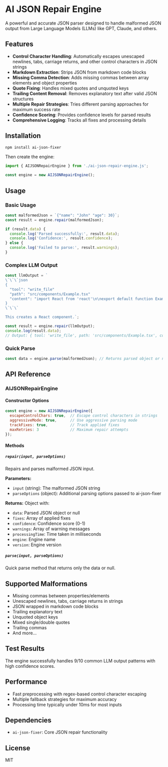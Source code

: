 # AI JSON Repair Engine

A powerful and accurate JSON parser designed to handle malformed JSON output from Large Language Models (LLMs) like GPT, Claude, and others.

## Features

- **Control Character Handling**: Automatically escapes unescaped newlines, tabs, carriage returns, and other control characters in JSON strings
- **Markdown Extraction**: Strips JSON from markdown code blocks
- **Missing Comma Detection**: Adds missing commas between array elements and object properties
- **Quote Fixing**: Handles mixed quotes and unquoted keys
- **Trailing Content Removal**: Removes explanatory text after valid JSON structures
- **Multiple Repair Strategies**: Tries different parsing approaches for maximum success rate
- **Confidence Scoring**: Provides confidence levels for parsed results
- **Comprehensive Logging**: Tracks all fixes and processing details

## Installation

```bash
npm install ai-json-fixer
```

Then create the engine:

```javascript
import { AIJSONRepairEngine } from './ai-json-repair-engine.js';

const engine = new AIJSONRepairEngine();
```

## Usage

### Basic Usage

```javascript
const malformedJson = `{"name": "John" "age": 30}`;
const result = engine.repair(malformedJson);

if (result.data) {
  console.log('Parsed successfully:', result.data);
  console.log('Confidence:', result.confidence);
} else {
  console.log('Failed to parse:', result.warnings);
}
```

### Complex LLM Output

```javascript
const llmOutput = `
\`\`\`json
{
  "tool": "write_file"
  "path": "src/components/Example.tsx"
  "content": "import React from 'react'\n\nexport default function Example() {\n  return <div>Hello World</div>\n}"
}
\`\`\`

This creates a React component.`;

const result = engine.repair(llmOutput);
console.log(result.data);
// Output: { tool: 'write_file', path: 'src/components/Example.tsx', content: '...' }
```

### Quick Parse

```javascript
const data = engine.parse(malformedJson); // Returns parsed object or null
```

## API Reference

### AIJSONRepairEngine

#### Constructor Options

```javascript
const engine = new AIJSONRepairEngine({
  escapeControlChars: true,  // Escape control characters in strings
  aggressiveMode: true,      // Use aggressive parsing mode
  trackFixes: true,          // Track applied fixes
  maxRetries: 3              // Maximum repair attempts
});
```

#### Methods

##### `repair(input, parseOptions)`

Repairs and parses malformed JSON input.

**Parameters:**
- `input` (string): The malformed JSON string
- `parseOptions` (object): Additional parsing options passed to ai-json-fixer

**Returns:** Object with:
- `data`: Parsed JSON object or null
- `fixes`: Array of applied fixes
- `confidence`: Confidence score (0-1)
- `warnings`: Array of warning messages
- `processingTime`: Time taken in milliseconds
- `engine`: Engine name
- `version`: Engine version

##### `parse(input, parseOptions)`

Quick parse method that returns only the data or null.

## Supported Malformations

- Missing commas between properties/elements
- Unescaped newlines, tabs, carriage returns in strings
- JSON wrapped in markdown code blocks
- Trailing explanatory text
- Unquoted object keys
- Mixed single/double quotes
- Trailing commas
- And more...

## Test Results

The engine successfully handles 9/10 common LLM output patterns with high confidence scores.

## Performance

- Fast preprocessing with regex-based control character escaping
- Multiple fallback strategies for maximum accuracy
- Processing time typically under 10ms for most inputs

## Dependencies

- `ai-json-fixer`: Core JSON repair functionality

## License

MIT